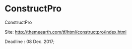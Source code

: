 # ConstructPro
ConstructPro

Site:
http://themeearth.com/tf/html/constructpro/index.html


Deadline : 08 Dec. 2017;
